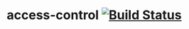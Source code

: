 access-control [![Build Status](https://travis-ci.org/phlopsi/access-control.svg?branch=0.1.0)](https://travis-ci.org/phlopsi/access-control)
=============================================================================================================================================
